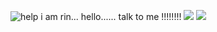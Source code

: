 ![help](https://pixels.crd.co/assets/images/gallery65/b1f27c2c.gif?v=2942f085) i am rin... hello......
  talk to me !!!!!!!! [<img src="https://img.shields.io/badge/Line-00C300?style=for-the-badge&logo=line&logoColor=white">](https://line.me/ti/p/Tk_7xdYBVV) [<img src="https://img.shields.io/badge/Twitter-1DA1F2?style=for-the-badge&logo=twitter&logoColor=white">](https://twitter.com/fish1779)
